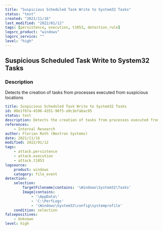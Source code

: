 ```yaml
---
title: "Suspicious Scheduled Task Write to System32 Tasks"
status: "test"
created: "2021/11/16"
last_modified: "2022/01/12"
tags: [persistence, execution, t1053, detection_rule]
logsrc_product: "windows"
logsrc_service: ""
level: "high"
---
```


## Suspicious Scheduled Task Write to System32 Tasks

### Description

Detects the creation of tasks from processes executed from suspicious locations

```yml
title: Suspicious Scheduled Task Write to System32 Tasks
id: 80e1f67a-4596-4351-98f5-a9c3efabac95
status: test
description: Detects the creation of tasks from processes executed from suspicious locations
references:
    - Internal Research
author: Florian Roth (Nextron Systems)
date: 2021/11/16
modified: 2022/01/12
tags:
    - attack.persistence
    - attack.execution
    - attack.t1053
logsource:
    product: windows
    category: file_event
detection:
    selection:
        TargetFilename|contains: '\Windows\System32\Tasks'
        Image|contains:
            - '\AppData\'
            - 'C:\PerfLogs'
            - '\Windows\System32\config\systemprofile'
    condition: selection
falsepositives:
    - Unknown
level: high

```
